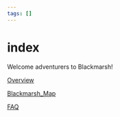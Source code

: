 ```yaml
---
tags: []
---
```

# index   
   
Welcome adventurers to Blackmarsh!   
   
[Overview](./Overview.md)   
   
[Blackmarsh_Map](./Blackmarsh_Map.md)   
   
[FAQ](./FAQ.md)   
